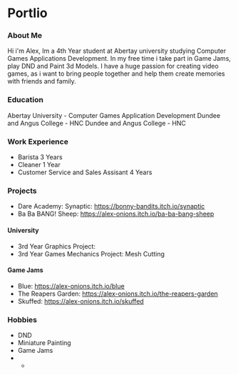 # Portlio

### About Me
Hi i'm Alex, Im a 4th Year student at Abertay university studying Computer Games Applications Development. In my free time i take part in Game Jams, play DND and Paint 3d Models. I have a huge passion for creating video games, as i want to bring people together and help them create memories with friends and family. 

### Education
Abertay University - Computer Games Application Development
Dundee and Angus College - HNC
Dundee and Angus College - HNC


### Work Experience
- Barista 3 Years
- Cleaner 1 Year
- Customer Service and Sales Assisant 4 Years

### Projects
- Dare Academy: Synaptic: https://bonny-bandits.itch.io/synaptic
- Ba Ba BANG! Sheep: https://alex-onions.itch.io/ba-ba-bang-sheep
  
#### University
- 3rd Year Graphics Project: 
- 3rd Year Games Mechanics Project: Mesh Cutting 

#### Game Jams
- Blue: https://alex-onions.itch.io/blue
- The Reapers Garden: https://alex-onions.itch.io/the-reapers-garden
- Skuffed: https://alex-onions.itch.io/skuffed

  
### Hobbies
- DND
- Miniature Painting
- Game Jams
- -
